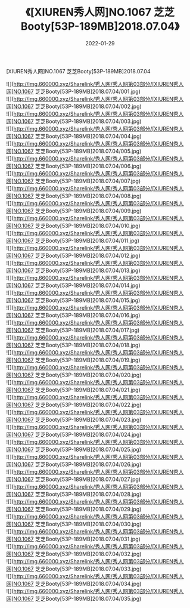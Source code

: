 ﻿---
layout: post
title:  《[XIUREN秀人网]NO.1067 芝芝Booty[53P-189MB]2018.07.04》
date:   2022-01-29
img: http://img.660000.xyz/Sharelink/秀人网/秀人网第03部分/[XIUREN秀人网]NO.1067 芝芝Booty[53P-189MB]2018.07.04/000.jpg
categories: [美女, 清纯, 唯美]
---

[XIUREN秀人网]NO.1067 芝芝Booty[53P-189MB]2018.07.04

 ![](http://img.660000.xyz/Sharelink/秀人网/秀人网第03部分/[XIUREN秀人网]NO.1067 芝芝Booty[53P-189MB]2018.07.04/001.jpg) <br>![](http://img.660000.xyz/Sharelink/秀人网/秀人网第03部分/[XIUREN秀人网]NO.1067 芝芝Booty[53P-189MB]2018.07.04/002.jpg) <br>![](http://img.660000.xyz/Sharelink/秀人网/秀人网第03部分/[XIUREN秀人网]NO.1067 芝芝Booty[53P-189MB]2018.07.04/003.jpg) <br>![](http://img.660000.xyz/Sharelink/秀人网/秀人网第03部分/[XIUREN秀人网]NO.1067 芝芝Booty[53P-189MB]2018.07.04/004.jpg) <br>![](http://img.660000.xyz/Sharelink/秀人网/秀人网第03部分/[XIUREN秀人网]NO.1067 芝芝Booty[53P-189MB]2018.07.04/005.jpg) <br>![](http://img.660000.xyz/Sharelink/秀人网/秀人网第03部分/[XIUREN秀人网]NO.1067 芝芝Booty[53P-189MB]2018.07.04/006.jpg) <br>![](http://img.660000.xyz/Sharelink/秀人网/秀人网第03部分/[XIUREN秀人网]NO.1067 芝芝Booty[53P-189MB]2018.07.04/007.jpg) <br>![](http://img.660000.xyz/Sharelink/秀人网/秀人网第03部分/[XIUREN秀人网]NO.1067 芝芝Booty[53P-189MB]2018.07.04/008.jpg) <br>![](http://img.660000.xyz/Sharelink/秀人网/秀人网第03部分/[XIUREN秀人网]NO.1067 芝芝Booty[53P-189MB]2018.07.04/009.jpg) <br>![](http://img.660000.xyz/Sharelink/秀人网/秀人网第03部分/[XIUREN秀人网]NO.1067 芝芝Booty[53P-189MB]2018.07.04/010.jpg) <br>![](http://img.660000.xyz/Sharelink/秀人网/秀人网第03部分/[XIUREN秀人网]NO.1067 芝芝Booty[53P-189MB]2018.07.04/011.jpg) <br>![](http://img.660000.xyz/Sharelink/秀人网/秀人网第03部分/[XIUREN秀人网]NO.1067 芝芝Booty[53P-189MB]2018.07.04/012.jpg) <br>![](http://img.660000.xyz/Sharelink/秀人网/秀人网第03部分/[XIUREN秀人网]NO.1067 芝芝Booty[53P-189MB]2018.07.04/013.jpg) <br>![](http://img.660000.xyz/Sharelink/秀人网/秀人网第03部分/[XIUREN秀人网]NO.1067 芝芝Booty[53P-189MB]2018.07.04/014.jpg) <br>![](http://img.660000.xyz/Sharelink/秀人网/秀人网第03部分/[XIUREN秀人网]NO.1067 芝芝Booty[53P-189MB]2018.07.04/015.jpg) <br>![](http://img.660000.xyz/Sharelink/秀人网/秀人网第03部分/[XIUREN秀人网]NO.1067 芝芝Booty[53P-189MB]2018.07.04/016.jpg) <br>![](http://img.660000.xyz/Sharelink/秀人网/秀人网第03部分/[XIUREN秀人网]NO.1067 芝芝Booty[53P-189MB]2018.07.04/017.jpg) <br>![](http://img.660000.xyz/Sharelink/秀人网/秀人网第03部分/[XIUREN秀人网]NO.1067 芝芝Booty[53P-189MB]2018.07.04/018.jpg) <br>![](http://img.660000.xyz/Sharelink/秀人网/秀人网第03部分/[XIUREN秀人网]NO.1067 芝芝Booty[53P-189MB]2018.07.04/019.jpg) <br>![](http://img.660000.xyz/Sharelink/秀人网/秀人网第03部分/[XIUREN秀人网]NO.1067 芝芝Booty[53P-189MB]2018.07.04/020.jpg) <br>![](http://img.660000.xyz/Sharelink/秀人网/秀人网第03部分/[XIUREN秀人网]NO.1067 芝芝Booty[53P-189MB]2018.07.04/021.jpg) <br>![](http://img.660000.xyz/Sharelink/秀人网/秀人网第03部分/[XIUREN秀人网]NO.1067 芝芝Booty[53P-189MB]2018.07.04/022.jpg) <br>![](http://img.660000.xyz/Sharelink/秀人网/秀人网第03部分/[XIUREN秀人网]NO.1067 芝芝Booty[53P-189MB]2018.07.04/023.jpg) <br>![](http://img.660000.xyz/Sharelink/秀人网/秀人网第03部分/[XIUREN秀人网]NO.1067 芝芝Booty[53P-189MB]2018.07.04/024.jpg) <br>![](http://img.660000.xyz/Sharelink/秀人网/秀人网第03部分/[XIUREN秀人网]NO.1067 芝芝Booty[53P-189MB]2018.07.04/025.jpg) <br>![](http://img.660000.xyz/Sharelink/秀人网/秀人网第03部分/[XIUREN秀人网]NO.1067 芝芝Booty[53P-189MB]2018.07.04/026.jpg) <br>![](http://img.660000.xyz/Sharelink/秀人网/秀人网第03部分/[XIUREN秀人网]NO.1067 芝芝Booty[53P-189MB]2018.07.04/027.jpg) <br>![](http://img.660000.xyz/Sharelink/秀人网/秀人网第03部分/[XIUREN秀人网]NO.1067 芝芝Booty[53P-189MB]2018.07.04/028.jpg) <br>![](http://img.660000.xyz/Sharelink/秀人网/秀人网第03部分/[XIUREN秀人网]NO.1067 芝芝Booty[53P-189MB]2018.07.04/029.jpg) <br>![](http://img.660000.xyz/Sharelink/秀人网/秀人网第03部分/[XIUREN秀人网]NO.1067 芝芝Booty[53P-189MB]2018.07.04/030.jpg) <br>![](http://img.660000.xyz/Sharelink/秀人网/秀人网第03部分/[XIUREN秀人网]NO.1067 芝芝Booty[53P-189MB]2018.07.04/031.jpg) <br>![](http://img.660000.xyz/Sharelink/秀人网/秀人网第03部分/[XIUREN秀人网]NO.1067 芝芝Booty[53P-189MB]2018.07.04/032.jpg) <br>![](http://img.660000.xyz/Sharelink/秀人网/秀人网第03部分/[XIUREN秀人网]NO.1067 芝芝Booty[53P-189MB]2018.07.04/033.jpg) <br>![](http://img.660000.xyz/Sharelink/秀人网/秀人网第03部分/[XIUREN秀人网]NO.1067 芝芝Booty[53P-189MB]2018.07.04/034.jpg) <br>![](http://img.660000.xyz/Sharelink/秀人网/秀人网第03部分/[XIUREN秀人网]NO.1067 芝芝Booty[53P-189MB]2018.07.04/035.jpg) <br>